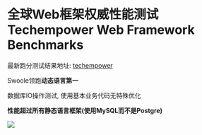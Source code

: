 # 全球Web框架权威性能测试 Techempower Web Framework Benchmarks

最新跑分测试结果地址: [techempower](https://www.techempower.com/benchmarks/#section=test&runid=9d5522a6-2917-467a-9d7a-8c0f6a8ed790)

Swoole领跑**动态语言第一**

数据库IO操作测试, 使用基本业务代码无特殊优化

**性能超过所有静态语言框架(使用MySQL而不是Postgre)**

![](https://ws1.sinaimg.cn/large/006DQdzWgy1fuo43czvqej31na1emtvi.jpg)